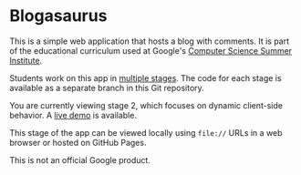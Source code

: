 # Blogasaurus

This is a simple web application that hosts a blog with comments. It is part of
the educational curriculum used at Google's [Computer Science Summer
Institute](https://edu.google.com/resources/programs/computer-science-summer-institute/).

Students work on this app in [multiple stages](INSTRUCTIONS.md). The code for
each stage is available as a separate branch in this Git repository.

You are currently viewing stage 2, which focuses on dynamic client-side
behavior. A [live
demo](https://google.github.io/cssi-blogasaurus/stage-3/index.html) is
available.

This stage of the app can be viewed locally using `file://` URLs in a web
browser or hosted on GitHub Pages.

This is not an official Google product.
